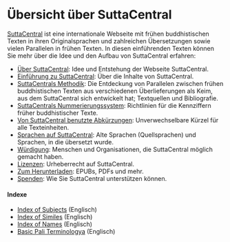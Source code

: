 # Übersicht über SuttaCentral
<a href="https://suttacentral.net" target="_blank">SuttaCentral</a> ist eine internationale Webseite mit frühen buddhistischen Texten in ihren Originalsprachen und zahlreichen Übersetzungen sowie vielen Parallelen in frühen Texten. In diesen einführenden Texten können Sie mehr über die Idee und den Aufbau von SuttaCentral erfahren:

- [Über SuttaCentral](https://sc-voice.github.io/dhammaregen/docs/sc/uber-suttacentral): Idee und Entstehung der Webseite SuttaCentral.
- [Einführung zu SuttaCentral](https://sc-voice.github.io/dhammaregen/docs/sc/einfuhrung-sc): Über die Inhalte von SuttaCentral.
- [SuttaCentrals Methodik](https://sc-voice.github.io/dhammaregen/docs/sc/methodik-sc): Die Entdeckung von Parallelen zwischen frühen buddhistischen Texten aus verschiedenen Überlieferungen als Keim, aus dem SuttaCentral sich entwickelt hat; Textquellen und Bibliografie.
- [SuttaCentrals Nummerierungssystem](https://sc-voice.github.io/dhammaregen/docs/sc/nummerierung-sc): Richtlinien für die Kennziffern früher buddhistischer Texte.
- [Von SuttaCentral benutzte Abkürzungen](https://sc-voice.github.io/dhammaregen/docs/sc/abkurzungen): Unverwechselbare Kürzel für alle Texteinheiten.
- [Sprachen auf SuttaCentral](https://sc-voice.github.io/dhammaregen/docs/sc/sprachen-sc): Alte Sprachen (Quellsprachen) und Sprachen, in die übersetzt wurde.
- [Würdigung](https://sc-voice.github.io/dhammaregen/docs/sc/wurdigung): Menschen und Organisationen, die SuttaCentral möglich gemacht haben.
- [Lizenzen](https://sc-voice.github.io/dhammaregen/docs/sc/lizenzen): Urheberrecht auf SuttaCentral.
- [Zum Herunterladen](https://sc-voice.github.io/dhammaregen/docs/sc/herunterladen): EPUBs, PDFs und mehr.
- [Spenden](https://sc-voice.github.io/dhammaregen/docs/sc/spenden-sc): Wie Sie SuttaCentral unterstützen können.

#### Indexe
- <a href="https://suttacentral.net/subjects" target="_blank">Index of Subjects</a> (Englisch)
- <a href="https://suttacentral.net/similes" target="_blank">Index of Similes</a> (Englisch)
- <a href="https://suttacentral.net/names" target="_blank">Index of Names</a> (Englisch)
- <a href="https://suttacentral.net/terminology" target="_blank">Basic Pali Terminologya</a> (Englisch)
